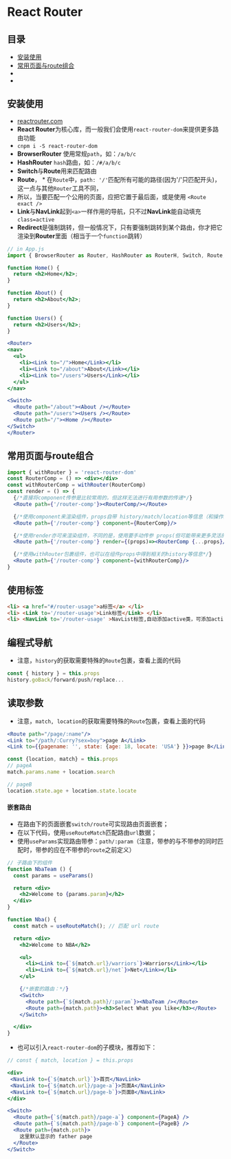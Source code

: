# React Router

## 目录
* [安装使用](#安装使用)
* [常用页面与route组合](#常用页面与route组合)
* [](#)
* [](#)

## 安装使用

* [reactrouter.com](https://reactrouter.com/web)
* **React Router**为核心库，而一般我们会使用`react-router-dom`来提供更多路由功能
* `cnpm i -S react-router-dom`
* **BrowserRouter** 使用常规`path`，如：`/a/b/c`
* **HashRouter** `hash`路由，如：`/#/a/b/c`
* **Switch**与**Route**用来匹配路由
* **Route**， * 在`Route`中，`path: '/'`匹配所有可能的路径(因为'/'只匹配开头)，这一点与其他`Router`工具不同，
* 所以，当要匹配一个公用的页面，应把它置于最后面，或是使用 `<Route exact />`
* **Link**与**NavLink**起到`<a>`一样作用的导航，只不过**NavLink**能自动填充`class=active`
* **Redirect**是强制跳转，但一般情况下，只有要强制跳转到某个路由，你才把它渲染到**Router**里面（相当于一个`function`跳转）


```jsx harmony
// in App.js
import { BrowserRouter as Router, HashRouter as RouterH, Switch, Route, Link } from "react-router-dom";

function Home() {
  return <h2>Home</h2>;
}

function About() {
  return <h2>About</h2>;
}

function Users() {
  return <h2>Users</h2>;
}

<Router>
<nav>
  <ul>
    <li><Link to="/">Home</Link></li>
    <li><Link to="/about">About</Link></li>
    <li><Link to="/users">Users</Link></li>
  </ul>
</nav>

<Switch>
  <Route path="/about"><About /></Route>
  <Route path="/users"><Users /></Route>
  <Route path="/"><Home /></Route>
</Switch>
</Router>
```


## 常用页面与route组合

```jsx
import { withRouter } = 'react-router-dom'
const RouterComp = () => <div></div>
const withRouterComp = withRouter(RouterComp)
const render = () => {
  {/*直接将component传参是比较常用的，但这样无法进行有用参数的传递*/}
  <Route path={'/router-comp'}><RouterComp/></Route>

  {/*使用component来渲染组件，props自带 history/match/location等信息（和操作对象）*/}
  <Route path={'/router-comp'} component={RouterComp}/>

  {/*使用render亦可来渲染组件，不同的是，使用要手动传参 props(但可能带来更多灵活的业务操作) */}
  <Route path={'/router-comp'} render={(props)=><RouterComp {...props}/> } />

  {/*使用withRouter包裹组件，也可以在组件props中得到相关的history等信息*/}
  <Route path={'/router-comp'} component={withRouterComp}/>
}
```


## 使用标签

```html
<li> <a href="#/router-usage">a标签</a> </li>
<li> <Link to='/router-usage'>Link标签</Link> </li>
<li> <NavLink to='/router-usage' >NavList标签,自动添加active类，可添加activeClassName/activeStyle</NavLink> </li>
```

## 编程式导航

* 注意，`history`的获取需要特殊的`Route`包裹，查看上面的代码

```js
const { history } = this.props
history.goBack/forward/push/replace...
```

## 读取参数

* 注意，`match, location`的获取需要特殊的`Route`包裹，查看上面的代码

```jsx harmony
<Route path="/page/:name"/>
<Link to="/path/:Curry?sex=boy">page A</Link>
<Link to={{pagename: '', state: {age: 18, locate: 'USA'} }}>page B</Link>
```

```js
const {location, match} = this.props
// pageA
match.params.name + location.search

// pageB
location.state.age + location.state.locate
```


#### 嵌套路由

* 在路由下的页面嵌套`switch/route`可实现路由页面嵌套；
* 在以下代码，使用`useRouteMatch`匹配路由`url`数据；
* 使用`useParams`实现路由带参：`path/:param`（注意，带参的与不带参的同时匹配时，带参的应在不带参的`route`之前定义）

```jsx harmony
// 子路由下的组件
function NbaTeam () {
  const params = useParams()

  return <div>
    <h2>Welcome to {params.param}</h2>
  </div>
}

function Nba() {
  const match = useRouteMatch(); // 匹配 url route

  return <div>
    <h2>Welcome to NBA</h2>

    <ul>
      <li><Link to={`${match.url}/warriors`}>Warriors</Link></li>
      <li><Link to={`${match.url}/net`}>Net</Link></li>
    </ul>

    {/*嵌套的路由：*/}
    <Switch>
      <Route path={`${match.path}/:param`}><NbaTeam /></Route>
      <Route path={match.path}><h3>Select What you like</h3></Route>
    </Switch>

  </div>
}
```

* 也可以引入`react-router-dom`的子模块，推荐如下：

```jsx
// const { match, location } = this.props

<div>
 <NavLink to={`${match.url}`}>首页</NavLink>
 <NavLink to={`${match.url}/page-a`}>页面A</NavLink>
 <NavLink to={`${match.url}/page-b`}>页面B</NavLink>
</div>

<Switch>
  <Route path={`${match.path}/page-a`} component={PageA} />
  <Route path={`${match.path}/page-b`} component={PageB} />
  <Route path={match.path}>
    这里默认显示的 father page
  </Route>
</Switch>
```

